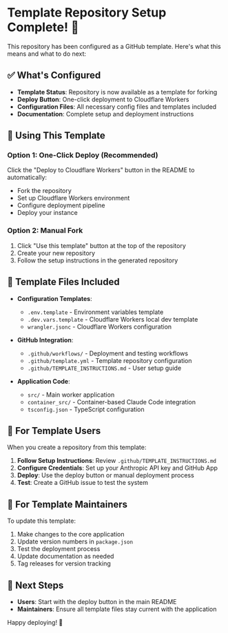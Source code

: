 # Template Repository Setup Complete! 🎉

This repository has been configured as a GitHub template. Here's what this means
and what to do next:

## ✅ What's Configured

- **Template Status**: Repository is now available as a template for forking
- **Deploy Button**: One-click deployment to Cloudflare Workers
- **Configuration Files**: All necessary config files and templates included
- **Documentation**: Complete setup and deployment instructions

## 🚀 Using This Template

### Option 1: One-Click Deploy (Recommended)

Click the "Deploy to Cloudflare Workers" button in the README to automatically:

- Fork the repository
- Set up Cloudflare Workers environment
- Configure deployment pipeline
- Deploy your instance

### Option 2: Manual Fork

1. Click "Use this template" button at the top of the repository
2. Create your new repository
3. Follow the setup instructions in the generated repository

## 📁 Template Files Included

- **Configuration Templates**:
  - `.env.template` - Environment variables template
  - `.dev.vars.template` - Cloudflare Workers local dev template
  - `wrangler.jsonc` - Cloudflare Workers configuration

- **GitHub Integration**:
  - `.github/workflows/` - Deployment and testing workflows
  - `.github/template.yml` - Template repository configuration
  - `.github/TEMPLATE_INSTRUCTIONS.md` - User setup guide

- **Application Code**:
  - `src/` - Main worker application
  - `container_src/` - Container-based Claude Code integration
  - `tsconfig.json` - TypeScript configuration

## 🎯 For Template Users

When you create a repository from this template:

1. **Follow Setup Instructions**: Review `.github/TEMPLATE_INSTRUCTIONS.md`
2. **Configure Credentials**: Set up your Anthropic API key and GitHub App
3. **Deploy**: Use the deploy button or manual deployment process
4. **Test**: Create a GitHub issue to test the system

## 🔧 For Template Maintainers

To update this template:

1. Make changes to the core application
2. Update version numbers in `package.json`
3. Test the deployment process
4. Update documentation as needed
5. Tag releases for version tracking

## 📄 Next Steps

- **Users**: Start with the deploy button in the main README
- **Maintainers**: Ensure all template files stay current with the application

Happy deploying! 🚀
